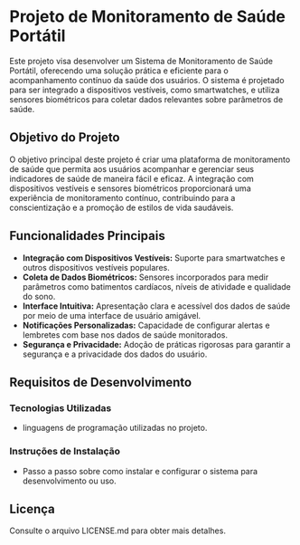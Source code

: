 # Projeto de Monitoramento de Saúde Portátil

Este projeto visa desenvolver um Sistema de Monitoramento de Saúde Portátil, oferecendo uma solução prática e eficiente para o acompanhamento contínuo da saúde dos usuários. O sistema é projetado para ser integrado a dispositivos vestíveis, como smartwatches, e utiliza sensores biométricos para coletar dados relevantes sobre parâmetros de saúde.

## Objetivo do Projeto

O objetivo principal deste projeto é criar uma plataforma de monitoramento de saúde que permita aos usuários acompanhar e gerenciar seus indicadores de saúde de maneira fácil e eficaz. A integração com dispositivos vestíveis e sensores biométricos proporcionará uma experiência de monitoramento contínuo, contribuindo para a conscientização e a promoção de estilos de vida saudáveis.

## Funcionalidades Principais

- **Integração com Dispositivos Vestíveis:** Suporte para smartwatches e outros dispositivos vestíveis populares.
- **Coleta de Dados Biométricos:** Sensores incorporados para medir parâmetros como batimentos cardíacos, níveis de atividade e qualidade do sono.
- **Interface Intuitiva:** Apresentação clara e acessível dos dados de saúde por meio de uma interface de usuário amigável.
- **Notificações Personalizadas:** Capacidade de configurar alertas e lembretes com base nos dados de saúde monitorados.
- **Segurança e Privacidade:** Adoção de práticas rigorosas para garantir a segurança e a privacidade dos dados do usuário.

## Requisitos de Desenvolvimento

### Tecnologias Utilizadas

- linguagens de programação utilizadas no projeto.

### Instruções de Instalação

- Passo a passo sobre como instalar e configurar o sistema para desenvolvimento ou uso.

## Licença

Consulte o arquivo LICENSE.md para obter mais detalhes.
